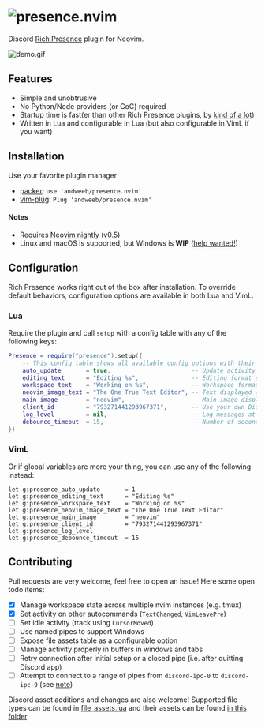 <img src="https://gist.githubusercontent.com/andweeb/df3216345530234289b87cf5080c2c60/raw/8de399cfed82c137f793e9f580027b5246bc4379/presence.nvim.png" alt="presence.nvim">&#x200B;
===

Discord [Rich Presence](https://discord.com/rich-presence) plugin for Neovim.

<img src="https://gist.githubusercontent.com/andweeb/df3216345530234289b87cf5080c2c60/raw/4b07351547ae9a6bfdcbc1f915889b90a5349242/presence-demo.gif" alt="demo.gif">

## Features
* Simple and unobtrusive
* No Python/Node providers (or CoC) required
* Startup time is fast(er than other Rich Presence plugins, by [kind of a lot](https://github.com/andweeb/presence.nvim/wiki/Plugin-Comparisons))
* Written in Lua and configurable in Lua (but also configurable in VimL if you want)

## Installation
Use your favorite plugin manager
* [packer](https://github.com/wbthomason/packer.nvim): `use 'andweeb/presence.nvim'`
* [vim-plug](https://github.com/junegunn/vim-plug): `Plug 'andweeb/presence.nvim'`

#### Notes
* Requires [Neovim nightly (v0.5)](https://github.com/neovim/neovim/releases/tag/nightly)
* Linux and macOS is supported, but Windows is **WIP** ([help wanted!](#contributing))

## Configuration
Rich Presence works right out of the box after installation. To override default behaviors, configuration options are available in both Lua and VimL.

### Lua
Require the plugin and call `setup` with a config table with any of the following keys:

```lua
Presence = require("presence"):setup({
    -- This config table shows all available config options with their default values
    auto_update       = true,                       -- Update activity based on autocmd events (if `false`, map or manually execute `:lua Presence:update()`)
    editing_text      = "Editing %s",               -- Editing format string (either string or function(filename: string|nil, buffer: string): string)
    workspace_text    = "Working on %s",            -- Workspace format string (either string or function(git_project_name: string|nil, buffer: string): string)
    neovim_image_text = "The One True Text Editor", -- Text displayed when hovered over the Neovim image
    main_image        = "neovim",                   -- Main image display (either "neovim" or "file")
    client_id         = "793271441293967371",       -- Use your own Discord application client id (not recommended)
    log_level         = nil,                        -- Log messages at or above this level (one of the following: "debug", "info", "warn", "error")
    debounce_timeout  = 15,                         -- Number of seconds to debounce TextChanged events (or calls to `:lua Presence:update(<buf>, true)`)
})
```

### VimL
Or if global variables are more your thing, you can use any of the following instead:
```viml
let g:presence_auto_update       = 1
let g:presence_editing_text      = "Editing %s"
let g:presence_workspace_text    = "Working on %s"
let g:presence_neovim_image_text = "The One True Text Editor"
let g:presence_main_image        = "neovim"
let g:presence_client_id         = "793271441293967371"
let g:presence_log_level
let g:presence_debounce_timeout  = 15
```

## Contributing
Pull requests are very welcome, feel free to open an issue! Here some open todo items:
- [x] Manage workspace state across multiple nvim instances (e.g. tmux)
- [x] Set activity on other autocommands (`TextChanged`, `VimLeavePre`)
- [ ] Set idle activity (track using `CursorMoved`)
- [ ] Use named pipes to support Windows
- [ ] Expose file assets table as a configurable option
- [ ] Manage activity properly in buffers in windows and tabs
- [ ] Retry connection after initial setup or a closed pipe (i.e. after quitting Discord app)
- [ ] Attempt to connect to a range of pipes from `discord-ipc-0` to `discord-ipc-9` (see [note](https://github.com/discord/discord-rpc/blob/master/documentation/hard-mode.md#notes))

Discord asset additions and changes are also welcome! Supported file types can be found in [file_assets.lua](lua/presence/file_assets.lua) and their assets can be found [in this folder](https://www.dropbox.com/sh/j8913f0gav3toeh/AADxjn0NuTprGFtv3Il1Pqz-a?dl=0).
